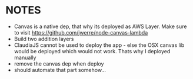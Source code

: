 # NOTES

- Canvas is a native dep, that why its deployed as AWS Layer. Make sure to visit https://github.com/jwerre/node-canvas-lambda
- Build two addition layers
- ClaudiaJS cannot be used to deploy the app - else the OSX canvas lib would be deployed which would not work. Thats why I deployed manually
- remove the canvas dep when deploy
- should automate that part somehow...

